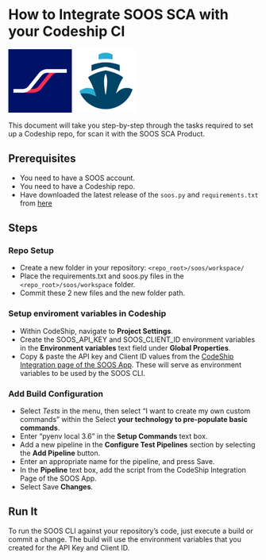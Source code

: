 # How to Integrate SOOS SCA with your Codeship CI

<img src="../assets/img/SOOS-Icon.png" alt="SOOS" width="128" height="128">
<img src="../assets/img/codeship.png" alt="Codeship" width="128" height="128">

This document will take you step-by-step through the tasks required to set up a Codeship repo, for scan it with the SOOS SCA Product.
## Prerequisites

- You need to have a SOOS account.
- You need to have a Codeship repo.
- Have downloaded the latest release of the `soos.py` and `requirements.txt` from [here](https://github.com/soos-io/soos-ci-analysis-python/releases/)

## Steps

### **Repo Setup**
* Create a new folder in your repository: `<repo_root>/soos/workspace/`
* Place the requirements.txt and soos.py files in the `<repo_root>/soos/workspace` folder.
* Commit these 2 new files and the new folder path.

### **Setup enviroment variables in Codeship**

* Within CodeShip, navigate to **Project Settings**.
* Create the SOOS_API_KEY and SOOS_CLIENT_ID environment variables in the **Environment variables** text field under **Global Properties**.
* Copy & paste the API key and Client ID values from the [CodeShip Integration page of the SOOS App](https://app.soos.io/integrate/sca?id=codeship). These will serve as environment variables to be used by the SOOS CLI.

### **Add Build Configuration**
* Select *Tests* in the menu, then select “I want to create my own custom commands” within the Select **your technology to pre-populate basic commands**.
* Enter “pyenv local 3.6” in the **Setup Commands** text box.
* Add a new pipeline in the **Configure Test Pipelines** section by selecting the **Add Pipeline** button.
* Enter an appropriate name for the pipeline, and press Save.
* In the **Pipeline** text box, add the script from the CodeShip Integration Page of the SOOS App.
* Select Save **Changes**.

## Run It
To run the SOOS CLI against your repository’s code, just execute a build or commit a change. The build will use the environment variables that you created for the API Key and Client ID.